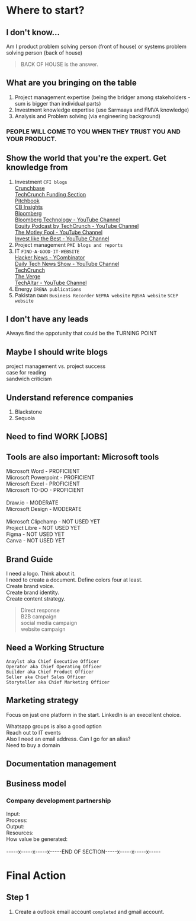 # Where to start?
## I don't know...
Am I product problem solving person (front of house) or systems problem solving person (back of house)
> BACK OF HOUSE is the answer.

## What are you bringing on the table
1. Project management expertise (being the bridger among stakeholders - sum is bigger than individual parts) <br>
2. Investment knowledge expertise (use Sarmaaya and FMVA knowledge) <br>
3. Analysis and Problem solving (via engineering background) <br>
### PEOPLE WILL COME TO YOU WHEN THEY TRUST YOU AND YOUR PRODUCT.
## Show the world that you're the expert. Get knowledge from
1. Investment
`CFI blogs` <br>
[Crunchbase](https://www.crunchbase.com) <br>
[TechCrunch Funding Section](https://techcrunch.com/category/startups/) <br>
[Pitchbook](https://pitchbook.com) <br>
[CB Insights](https://www.cbinsights.com) <br>
[Bloomberg](https://www.bloomberg.com) <br>
[Bloomberg Technology - YouTube Channel](https://www.youtube.com/@BloombergTechnology) <br>
[Equity Podcast by TechCrunch - YouTube Channel](https://www.youtube.com/playlist?list=PLHRxVckaE8daX2Uk7hU67IXaruzq2DaRc) <br>
[The Motley Fool - YouTube Channel](https://www.youtube.com/@MotleyFool/featured) <br>
[Invest like the Best - YouTube Channel](https://www.youtube.com/@ILTB_Podcast/featured) <br>
3. Project management
`PMI blogs and reports`
4. IT
`FIND-A-GOOD-IT-WEBSITE` <br>
[Hacker News - YCombinator](https://news.ycombinator.com) <br>
[Daily Tech News Show - YouTube Channel](https://www.youtube.com/@dailytechnewsshow) <br>
[TechCrunch](https://techcrunch.com) <br>
[The Verge](https://www.theverge.com) <br>
[TechAltar - YouTube Channel](https://www.youtube.com/@TechAltar/featured) <br>
6. Energy
`IRENA publications`
7. Pakistan
`DAWN` `Business Recorder` `NEPRA website` `P@SHA website` `SCEP website`
## I don't have any leads
Always find the oppotunity that could be the TURNING POINT
## Maybe I should write blogs
project management vs. project success <br>
case for reading <br>
sandwich criticism
## Understand reference companies
1. Blackstone
2. Sequoia
## Need to find WORK [JOBS]
## Tools are also important: Microsoft tools
Microsoft Word - PROFICIENT <br>
Microsoft Powerpoint - PROFICIENT <br>
Microsoft Excel - PROFICIENT <br>
Microsoft TO-DO - PROFICIENT <br>
<br>
Draw.io - MODERATE <br>
Microsoft Design - MODERATE <br>
<br>
Microsoft Clipchamp - NOT USED YET <br>
Project Libre - NOT USED YET <br>
Figma - NOT USED YET <br>
Canva - NOT USED YET <br>
## Brand Guide
I need a logo. Think about it. <br>
I need to create a document. Define colors four at least. <br>
Create brand voice. <br>
Create brand identity. <br>
Create content strategy. <br>
> Direct response <br>
> B2B campaign <br>
> social media campaign <br>
> website campaign <br>
## Need a Working Structure
`Anaylst aka Chief Executive Officer` <br>
`Operator aka Chief Operating Officer` <br>
`Builder aka Chief Product Officer` <br>
`Seller aka Chief Sales Officer` <br>
`Storyteller aka Chief Marketing Officer` <br>
## Marketing strategy
Focus on just one platform in the start. LinkedIn is an execellent choice. <br>

Whatsapp groups is also a good option <br>
Reach out to IT events <br>
Also I need an email address. Can I go for an alias? <br>
Need to buy a domain <br>
## Documentation management
## Business model
### Company development partnership
Input: <br>
Process: <br>
Output: <br>
Resources: <br>
How value be generated: <br>
<br>
-----x-----x-----x-----END OF SECTION-----x-----x-----x----- 
# Final Action
## Step 1
1. Create a outlook email account `completed` and gmail account.
